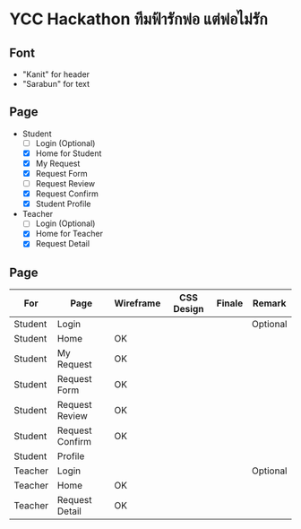 # YCC Hackathon ทีมฟ้ารักพ่อ แต่พ่อไม่รัก

## Font
- "Kanit" for header
- "Sarabun" for text

## Page
- Student
    - [ ] Login (Optional)
    - [x] Home for Student
    - [x] My Request
    - [x] Request Form
    - [ ] Request Review
    - [x] Request Confirm
    - [x] Student Profile
- Teacher
    - [ ] Login (Optional)
    - [x] Home for Teacher
    - [x] Request Detail

## Page

| For | Page | Wireframe | CSS Design | Finale | Remark |
|-----|------|-----------|------------|--------|---|
|Student|Login|  |  |  | Optional |
|Student|Home| OK |  |  |  |
|Student|My Request| OK |  |  |  |
|Student|Request Form| OK |  |  |  |
|Student|Request Review| OK |  |  |  |
|Student|Request Confirm| OK |  |  |  |
|Student|Profile|  |  |  |  |
|Teacher|Login|  |  |  | Optional |
|Teacher|Home| OK |  |  |  |
|Teacher|Request Detail| OK |  |  |  |